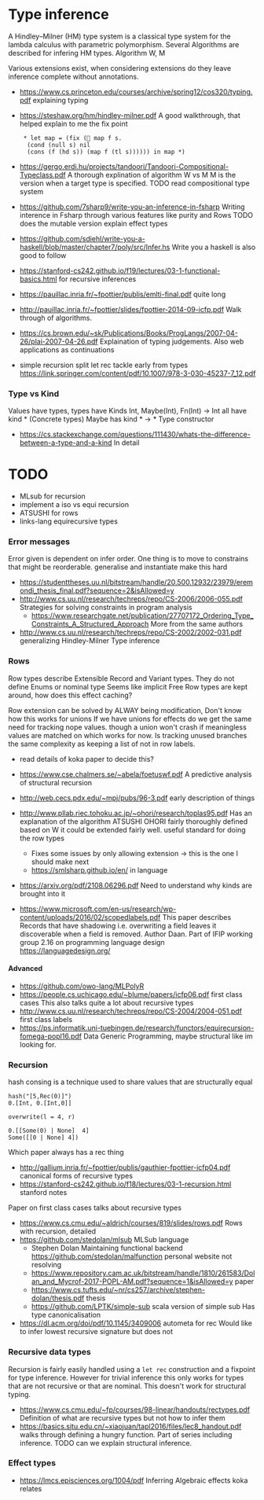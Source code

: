 # Type inference

A Hindley–Milner (HM) type system is a classical type system for the lambda calculus with parametric polymorphism.
Several Algorithms are described for infering HM types. Algorithm W, M 

Various extensions exist, when considering extensions do they leave inference complete without annotations.
- https://www.cs.princeton.edu/courses/archive/spring12/cos320/typing.pdf explaining typing
- https://steshaw.org/hm/hindley-milner.pdf A good walkthrough, that helped explain to me the fix point
  ```
   * let map = (fix ( map f s.
    (cond (null s) nil
    (cons (f (hd s)) (map f (tl s)))))) in map *)
  ```
- https://gergo.erdi.hu/projects/tandoori/Tandoori-Compositional-Typeclass.pdf A thorough explination of algorithm W vs M
  M is the version when a target type is specified. TODO read compositional type system
- https://github.com/7sharp9/write-you-an-inference-in-fsharp Writing interence in Fsharp through various features like purity and Rows
  TODO does the mutable version explain effect types
- https://github.com/sdiehl/write-you-a-haskell/blob/master/chapter7/poly/src/Infer.hs Write you a haskell is also good to follow
- https://stanford-cs242.github.io/f19/lectures/03-1-functional-basics.html for recursive inferences
- https://pauillac.inria.fr/~fpottier/publis/emlti-final.pdf quite long
- http://pauillac.inria.fr/~fpottier/slides/fpottier-2014-09-icfp.pdf Walk through of algorithms. 

- https://cs.brown.edu/~sk/Publications/Books/ProgLangs/2007-04-26/plai-2007-04-26.pdf Explaination of typing judgements. Also web applications as continuations

- simple recursion split let rec tackle early from types https://link.springer.com/content/pdf/10.1007/978-3-030-45237-7_12.pdf 


### Type vs Kind

Values have types, types have Kinds
Int, Maybe(Int), Fn(Int) -> Int all have kind * (Concrete types)
Maybe has kind * -> * Type constructor

- https://cs.stackexchange.com/questions/111430/whats-the-difference-between-a-type-and-a-kind In detail

# TODO

- MLsub for recursion
- implement a iso vs equi recursion
- ATSUSHI for rows
- links-lang equirecursive types

### Error messages

Error given is dependent on infer order. 
One thing is to move to constrains that might be reorderable. generalise and instantiate make this hard 

- https://studenttheses.uu.nl/bitstream/handle/20.500.12932/23979/eremondi_thesis_final.pdf?sequence=2&isAllowed=y
- http://www.cs.uu.nl/research/techreps/repo/CS-2006/2006-055.pdf Strategies for solving constraints in program analysis
  - https://www.researchgate.net/publication/27707172_Ordering_Type_Constraints_A_Structured_Approach
    More from the same authors
- http://www.cs.uu.nl/research/techreps/repo/CS-2002/2002-031.pdf generalizing Hindley-Milner Type inference

### Rows


Row types describe Extensible Record and Variant types. They do not define Enums or nominal type
Seems like implicit Free Row types are kept around, how does this effect caching?

Row extension can be solved by ALWAY being modification, Don't know how this works for unions
If we have unions for effects do we get the same need for tracking nope values. though a union won't crash if meaningless values are matched on which works for now. Is tracking unused branches
the same complexity as keeping a list of not in row labels.
- read details of koka paper to decide this?

- https://www.cse.chalmers.se/~abela/foetuswf.pdf A predictive analysis of structural recursion
- http://web.cecs.pdx.edu/~mpj/pubs/96-3.pdf early description of things
- http://www.pllab.riec.tohoku.ac.jp/~ohori/research/toplas95.pdf Has an explanation of the algorithm ATSUSHI OHORI fairly thoroughly defined 
  based on W it could be extended fairly well. useful standard for doing the row types
  - Fixes some issues by only allowing extension -> this is the one I should make next
  - https://smlsharp.github.io/en/ in language
- https://arxiv.org/pdf/2108.06296.pdf Need to understand why kinds are brought into it
- https://www.microsoft.com/en-us/research/wp-content/uploads/2016/02/scopedlabels.pdf This paper describes Records that have shadowing i.e. overwriting a field leaves it discoverable when a field is removed.
  Author Daan. Part of IFIP working group 2.16 on programming language design https://languagedesign.org/

#### Advanced

- https://github.com/owo-lang/MLPolyR 
- https://people.cs.uchicago.edu/~blume/papers/icfp06.pdf first class cases
  This also talks quite a lot about recursive types
- http://www.cs.uu.nl/research/techreps/repo/CS-2004/2004-051.pdf first class labels
- https://ps.informatik.uni-tuebingen.de/research/functors/equirecursion-fomega-popl16.pdf Data Generic Programming, maybe structural like im looking for.

### Recursion

hash consing is a technique used to share values that are structurally equal
```
hash("[5,Rec(0)]")
0.[Int, 0.[Int,0]]

overwrite(l = 4, r)

0.[[Some(0) | None]  4]
Some([[0 | None] 4])
```
Which paper always has a rec thing

- http://gallium.inria.fr/~fpottier/publis/gauthier-fpottier-icfp04.pdf canonical forms of recursive types
- https://stanford-cs242.github.io/f18/lectures/03-1-recursion.html stanford notes

Paper on first class cases talks about recursive types
- https://www.cs.cmu.edu/~aldrich/courses/819/slides/rows.pdf 
  Rows with recursion, detailed
- https://github.com/stedolan/mlsub MLSub language
  - Stephen Dolan Maintaining functional backend https://github.com/stedolan/malfunction personal website not resolving
  - https://www.repository.cam.ac.uk/bitstream/handle/1810/261583/Dolan_and_Mycrof-2017-POPL-AM.pdf?sequence=1&isAllowed=y paper
  - https://www.cs.tufts.edu/~nr/cs257/archive/stephen-dolan/thesis.pdf thesis
  - https://github.com/LPTK/simple-sub scala version of simple sub
    Has type canonicalisation
- https://dl.acm.org/doi/pdf/10.1145/3409006 autometa for rec
  Would like to infer lowest recursive signature but does not

### Recursive data types

Recursion is fairly easily handled using a `let rec` construction and a fixpoint for type inference.
However for trivial inference this only works for types that are not recursive or that are nominal.
This doesn't work for structural typing. 

- https://www.cs.cmu.edu/~fp/courses/98-linear/handouts/rectypes.pdf Definition of what are recursive types but not how to infer them
- https://basics.sjtu.edu.cn/~xiaojuan/tapl2016/files/lec8_handout.pdf walks through defining a hungry function. 
  Part of series including inference. TODO can we explain structural inference.

### Effect types
- https://lmcs.episciences.org/1004/pdf Inferring Algebraic effects koka relates



